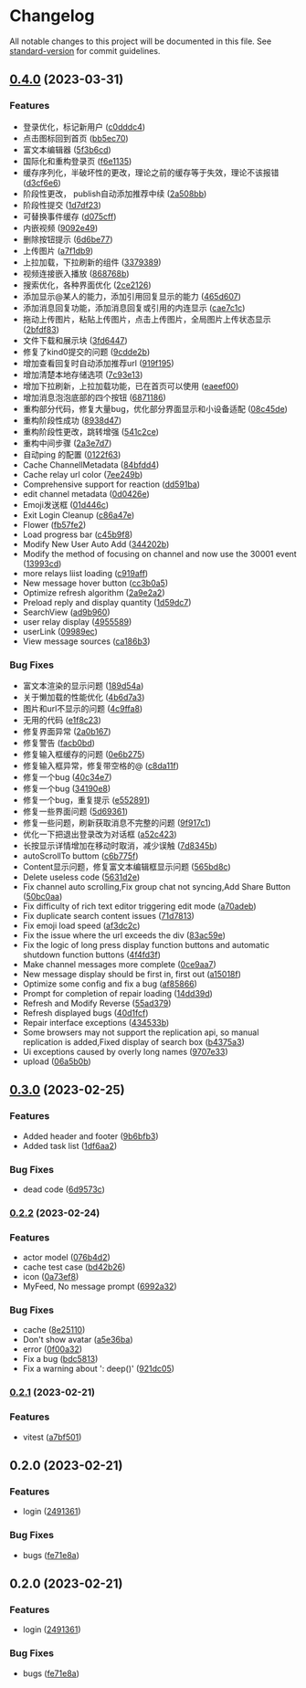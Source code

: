 # Changelog

All notable changes to this project will be documented in this file. See [standard-version](https://github.com/conventional-changelog/standard-version) for commit guidelines.

## [0.4.0](https://github.com/mekefly/jumpalong/compare/v0.3.0...v0.4.0) (2023-03-31)


### Features

* 登录优化，标记新用户 ([c0dddc4](https://github.com/mekefly/jumpalong/commit/c0dddc4b9f12ed9e1f4849d2ca734ea9a14e4a13))
* 点击图标回到首页 ([bb5ec70](https://github.com/mekefly/jumpalong/commit/bb5ec7096acc1b548d8f7841971ec103ef05bc1f))
* 富文本编辑器 ([5f3b6cd](https://github.com/mekefly/jumpalong/commit/5f3b6cd4371ac6da29e77133661304b2c2beba43))
* 国际化和重构登录页 ([f6e1135](https://github.com/mekefly/jumpalong/commit/f6e1135ad5268686e1588a75ad29d522d39ff861))
* 缓存序列化，半破坏性的更改，理论之前的缓存等于失效，理论不该报错 ([d3cf6e6](https://github.com/mekefly/jumpalong/commit/d3cf6e605a1397c48481633d79e7a50b218a703a))
* 阶段性更改， publish自动添加推荐中续 ([2a508bb](https://github.com/mekefly/jumpalong/commit/2a508bb2898e473a669e8e2b878492b34a73df7a))
* 阶段性提交 ([1d7df23](https://github.com/mekefly/jumpalong/commit/1d7df237525fc0536aee8b69cc3de406c6ebec77))
* 可替换事件缓存 ([d075cff](https://github.com/mekefly/jumpalong/commit/d075cff6f1b35145f55f04ac0cd53c3a32d49466))
* 内嵌视频 ([9092e49](https://github.com/mekefly/jumpalong/commit/9092e490a9d7d884c0090bf57e28fbb1f7f7a2f4))
* 删除按钮提示 ([6d6be77](https://github.com/mekefly/jumpalong/commit/6d6be7702f1aa09d0ba16b72d0f69dd937818e25))
* 上传图片 ([a7f1db9](https://github.com/mekefly/jumpalong/commit/a7f1db99ab0383e98364ec2026b7fc40afff1a35))
* 上拉加载，下拉刷新的组件 ([3379389](https://github.com/mekefly/jumpalong/commit/3379389b4934ea63dd70359aca96a4ac3da1fd5f))
* 视频连接嵌入播放 ([868768b](https://github.com/mekefly/jumpalong/commit/868768ba9487bbf9a8e40df364345fb56f978259))
* 搜索优化，各种界面优化 ([2ce2126](https://github.com/mekefly/jumpalong/commit/2ce21265a1c3b5590dff9681f3cb862bf50a3903))
* 添加显示@某人的能力，添加引用回复显示的能力 ([465d607](https://github.com/mekefly/jumpalong/commit/465d607959fe2c92d78f9de655589e17fd074d20))
* 添加消息回复功能，添加消息回复或引用的内连显示 ([cae7c1c](https://github.com/mekefly/jumpalong/commit/cae7c1c25bc06994d54693c69bafcde9f8a2ac23))
* 拖动上传图片，粘贴上传图片，点击上传图片，全局图片上传状态显示 ([2bfdf83](https://github.com/mekefly/jumpalong/commit/2bfdf83a2bfff2cf3b34a20c6481dea1b91c1f17))
* 文件下载和展示块 ([3fd6447](https://github.com/mekefly/jumpalong/commit/3fd6447d6105243fc8fb90c8a20b13f6b422232e))
* 修复了kind0提交的问题 ([9cdde2b](https://github.com/mekefly/jumpalong/commit/9cdde2b4f8539ece59e68b62b2da1014da1fa4e9))
* 增加查看回复时自动添加推荐url ([919f195](https://github.com/mekefly/jumpalong/commit/919f1950dc086f0798b46f91ffa51d9162e71bdc))
* 增加清楚本地存储选项 ([7c93e13](https://github.com/mekefly/jumpalong/commit/7c93e13aaa5db9f930b3c47b5c0e0fcd46f9f66e))
* 增加下拉刷新，上拉加载功能，已在首页可以使用 ([eaeef00](https://github.com/mekefly/jumpalong/commit/eaeef000c305c87ec7f8ccefd5bf2a75c864948b))
* 增加消息泡泡底部的四个按钮 ([6871186](https://github.com/mekefly/jumpalong/commit/687118682b34945f0a1b75b84dd2435592942a71))
* 重构部分代码，修复大量bug，优化部分界面显示和小设备适配 ([08c45de](https://github.com/mekefly/jumpalong/commit/08c45de65c15fa9bb1b4f1be03f3a01a8e90e819))
* 重构阶段性成功 ([8938d47](https://github.com/mekefly/jumpalong/commit/8938d472e5d268448f154cb96190fd9f0ef04af3))
* 重构阶段性更改，跳转增强 ([541c2ce](https://github.com/mekefly/jumpalong/commit/541c2cee596a123b4319d2270a6b466f2c6361e6))
* 重构中间步骤 ([2a3e7d7](https://github.com/mekefly/jumpalong/commit/2a3e7d730637db4b59225fff2d814cef25eb5109))
* 自动ping 的配置 ([0122f63](https://github.com/mekefly/jumpalong/commit/0122f635546b697c8659b2ad95cd39b3c60c4140))
* Cache ChannellMetadata ([84bfdd4](https://github.com/mekefly/jumpalong/commit/84bfdd40dfcf2b0512a9a640633bc77b281c7e05))
* Cache relay url color ([7ee249b](https://github.com/mekefly/jumpalong/commit/7ee249b4fae33a5b54c8ed82e9f60c687b0eeb1d))
* Comprehensive support for reaction ([dd591ba](https://github.com/mekefly/jumpalong/commit/dd591ba8f0c92a70b57fa527b2c1087689bbe5e7))
* edit channel metadata ([0d0426e](https://github.com/mekefly/jumpalong/commit/0d0426e35e7a7f55e3737a006fc44813d836055e))
* Emoji发送框 ([01d446c](https://github.com/mekefly/jumpalong/commit/01d446c4d048a3428a4391ba64349d4afc7f1f46))
* Exit Login Cleanup ([c86a47e](https://github.com/mekefly/jumpalong/commit/c86a47eccf5eae722efe46b504653e3adc477b85))
* Flower ([fb57fe2](https://github.com/mekefly/jumpalong/commit/fb57fe24ec91697d652d29c165d31b245b5dc4be))
* Load progress bar ([c45b9f8](https://github.com/mekefly/jumpalong/commit/c45b9f80b4f6fd5fa74712dfe5147f8d03953615))
* Modify New User Auto Add ([344202b](https://github.com/mekefly/jumpalong/commit/344202bee31266c1c38a12c7f814dbcdf2cf91bd))
* Modify the method of focusing on channel and now use the 30001 event ([13993cd](https://github.com/mekefly/jumpalong/commit/13993cd8d5d53598fc3ce1a91f5316c49c0b105a))
* more relays liist loading ([c919aff](https://github.com/mekefly/jumpalong/commit/c919affad4a1dcb1bc9cc308d0511c08aab46ff3))
* New message hover button ([cc3b0a5](https://github.com/mekefly/jumpalong/commit/cc3b0a563a4be71475cd78639a6a16453347db83))
* Optimize refresh algorithm ([2a9e2a2](https://github.com/mekefly/jumpalong/commit/2a9e2a27c942b40bb823de79a397ff67dba2e68e))
* Preload reply and display quantity ([1d59dc7](https://github.com/mekefly/jumpalong/commit/1d59dc7edb06ec52e653914704f9dc655b756dcc))
* SearchView ([ad9b960](https://github.com/mekefly/jumpalong/commit/ad9b96063d0d835613bb50a627d965c6c6a6fc7d))
* user relay display ([4955589](https://github.com/mekefly/jumpalong/commit/4955589fd6bbee3cf22642140f38df4f7eeed41e))
* userLink ([09989ec](https://github.com/mekefly/jumpalong/commit/09989ecb7d0118e6387689c9fb89bf58dc8b3923))
* View message sources ([ca186b3](https://github.com/mekefly/jumpalong/commit/ca186b3cac57199517ce79effbd4c4d7aef81fe0))


### Bug Fixes

* 富文本渲染的显示问题 ([189d54a](https://github.com/mekefly/jumpalong/commit/189d54a9476dc296c25e37429a44727df6508463))
* 关于懒加载的性能优化 ([4b6d7a3](https://github.com/mekefly/jumpalong/commit/4b6d7a3ec916289a3cbd0636bc99478606a101b9))
* 图片和url不显示的问题 ([4c9ffa8](https://github.com/mekefly/jumpalong/commit/4c9ffa8d45e56baede73de0a5bfc7de1dec5f6ab))
* 无用的代码 ([e1f8c23](https://github.com/mekefly/jumpalong/commit/e1f8c23a3d2c6368425696359732ef59bc15d942))
* 修复界面异常 ([2a0b167](https://github.com/mekefly/jumpalong/commit/2a0b167339a798298f32e98f92420cd24bfeca7a))
* 修复警告 ([facb0bd](https://github.com/mekefly/jumpalong/commit/facb0bd7f2474ed9a7b02825e08db9759a0bf442))
* 修复输入框缓存的问题 ([0e6b275](https://github.com/mekefly/jumpalong/commit/0e6b27548727f002d018bb3eaac850c108a8f90d))
* 修复输入框异常，修复带空格的@ ([c8da11f](https://github.com/mekefly/jumpalong/commit/c8da11f0e0a0a5099c90955ff3dc25182b2bd664))
* 修复一个bug ([40c34e7](https://github.com/mekefly/jumpalong/commit/40c34e74284d21724bd310fbdc0ca3d7416c03bd))
* 修复一个bug ([34190e8](https://github.com/mekefly/jumpalong/commit/34190e88325fc10a8cf5fce73c9db8cdd010b6ee))
* 修复一个bug，重复提示 ([e552891](https://github.com/mekefly/jumpalong/commit/e55289144f8e3064ac7602b3255a27c677c99e32))
* 修复一些界面问题 ([5d69361](https://github.com/mekefly/jumpalong/commit/5d69361d65f5019dd38c54487daf07469f5aa86e))
* 修复一些问题，刷新获取消息不完整的问题 ([9f917c1](https://github.com/mekefly/jumpalong/commit/9f917c11c8d1194b0a71fd46b5d75ca396d159fd))
* 优化一下把退出登录改为对话框 ([a52c423](https://github.com/mekefly/jumpalong/commit/a52c4236fea85c465130e7fbb9218c1e76ae963e))
* 长按显示详情增加在移动时取消，减少误触 ([7d8345b](https://github.com/mekefly/jumpalong/commit/7d8345be4466092f6d11d86283a3f41a69cf0d12))
* autoScrollTo buttom ([c6b775f](https://github.com/mekefly/jumpalong/commit/c6b775f988fc2119fc9429a6255ea13ecf48b400))
* Content显示问题，修复富文本编辑框显示问题 ([565bd8c](https://github.com/mekefly/jumpalong/commit/565bd8c765d5c7b7fc9cd0b968f18a4adb99d67b))
* Delete useless code ([5631d2e](https://github.com/mekefly/jumpalong/commit/5631d2e197b58aa1ebd6639e21828cd6e5b44f60))
* Fix channel auto scrolling,Fix group chat not syncing,Add Share Button ([50bc0aa](https://github.com/mekefly/jumpalong/commit/50bc0aab8195662b901cdd1b06c86e85c5856d64))
* Fix difficulty of rich text editor triggering edit mode ([a70adeb](https://github.com/mekefly/jumpalong/commit/a70adebc8846ffa8c543a89076d5cb4c0bbf0019))
* Fix duplicate search content issues ([71d7813](https://github.com/mekefly/jumpalong/commit/71d78130a47afbce6f2bd036acef2947b87d945d))
* Fix emoji load speed ([af3dc2c](https://github.com/mekefly/jumpalong/commit/af3dc2cb6437f911f9211c4226885d6625903ea9))
* Fix the issue where the url exceeds the div ([83ac59e](https://github.com/mekefly/jumpalong/commit/83ac59e8011bf52779f91ba75f1ffcbfae5663a9))
* Fix the logic of long press display function buttons and automatic shutdown function buttons ([4f4fd3f](https://github.com/mekefly/jumpalong/commit/4f4fd3f8b5c887fd82be0ee394cdab7dd33af32e))
* Make channel messages more complete ([0ce9aa7](https://github.com/mekefly/jumpalong/commit/0ce9aa7438ee186f026abefb659c6922418f73cf))
* New message display should be first in, first out ([a15018f](https://github.com/mekefly/jumpalong/commit/a15018f3275b4b25961dc610e594b5b732a6b9d5))
* Optimize some config and fix a bug ([af85866](https://github.com/mekefly/jumpalong/commit/af858668e21194759f090b0b8e4290da37c135ec))
* Prompt for completion of repair loading ([14dd39d](https://github.com/mekefly/jumpalong/commit/14dd39d933cfcb41eb713fd4c9a0596514f32c70))
* Refresh and Modify Reverse ([55ad379](https://github.com/mekefly/jumpalong/commit/55ad3792b8b356e953a2b85989722b09046bcf8f))
* Refresh displayed bugs ([40d1fcf](https://github.com/mekefly/jumpalong/commit/40d1fcfded7180dd5071f340c54a8eefd7d62b25))
* Repair interface exceptions ([434533b](https://github.com/mekefly/jumpalong/commit/434533b7b96941c1d143fc79ce3b0ab5d2a42caf))
* Some browsers may not support the replication api, so manual replication is added,Fixed display of search box ([b4375a3](https://github.com/mekefly/jumpalong/commit/b4375a39f413a28999a7a9fa394c5d2dce6fcc12))
* Ui exceptions caused by overly long names ([9707e33](https://github.com/mekefly/jumpalong/commit/9707e333103419933a318dcd258de94d4ce96aa3))
* upload ([06a5b0b](https://github.com/mekefly/jumpalong/commit/06a5b0b4ef464c09df6c30ce11c48b20c4cbfb4c))

## [0.3.0](https://github.com/mekefly/jumpalong/compare/v0.2.2...v0.3.0) (2023-02-25)


### Features

* Added header and footer ([9b6bfb3](https://github.com/mekefly/jumpalong/commit/9b6bfb30d0a59b0ba92b7574fc4207e814e3a8bb))
* Added task list ([1df6aa2](https://github.com/mekefly/jumpalong/commit/1df6aa26cbbf51c92b5e2d20ecd45d2a5e85f510))


### Bug Fixes

* dead code ([6d9573c](https://github.com/mekefly/jumpalong/commit/6d9573c46be3475a4663ac84411a865449c270ae))

### [0.2.2](https://github.com/mekefly/jumpalong/compare/v0.2.1...v0.2.2) (2023-02-24)


### Features

* actor model ([076b4d2](https://github.com/mekefly/jumpalong/commit/076b4d26b3befce566cef4ac8821f4743326a981))
* cache test case ([bd42b26](https://github.com/mekefly/jumpalong/commit/bd42b26bfb74e599fc7b1c3c170ad5c86343b18b))
* icon ([0a73ef8](https://github.com/mekefly/jumpalong/commit/0a73ef8a33ed28aa31c3984faf8cb03980d83abd))
* MyFeed, No message prompt ([6992a32](https://github.com/mekefly/jumpalong/commit/6992a32f2b70e95855a91efbfa98de2c6d1d4e4c))


### Bug Fixes

* cache ([8e25110](https://github.com/mekefly/jumpalong/commit/8e25110a2e4cc132a613d6d39ea2e5b1e06c99f2))
* Don't show avatar ([a5e36ba](https://github.com/mekefly/jumpalong/commit/a5e36ba7bcb9eed1ccd36908e0c443949b1483a3))
* error ([0f00a32](https://github.com/mekefly/jumpalong/commit/0f00a3216c02d563a33ba1293e3af318d2322763))
* Fix a bug ([bdc5813](https://github.com/mekefly/jumpalong/commit/bdc5813abfca3433be57818cf3e31c79b339e574))
* Fix a warning about ': deep()' ([921dc05](https://github.com/mekefly/jumpalong/commit/921dc0576b5b4ef7bd84aad7794a3b8545618175))

### [0.2.1](https://github.com/mekefly/jumpalong/compare/v0.2.0...v0.2.1) (2023-02-21)


### Features

* vitest ([a7bf501](https://github.com/mekefly/jumpalong/commit/a7bf501c9e79f5fc09bb14453778b4977a518ac6))

## 0.2.0 (2023-02-21)


### Features

* login ([2491361](https://github.com/mekefly/jumpalong/commit/249136120ff9167d4b928986fce0591f8e2c5964))


### Bug Fixes

* bugs ([fe71e8a](https://github.com/mekefly/jumpalong/commit/fe71e8a74b55d72f3c7e5bfda71de86dbccdd6f9))

## 0.2.0 (2023-02-21)


### Features

* login ([2491361](https://github.com/mekefly/jumpalong/commit/249136120ff9167d4b928986fce0591f8e2c5964))


### Bug Fixes

* bugs ([fe71e8a](https://github.com/mekefly/jumpalong/commit/fe71e8a74b55d72f3c7e5bfda71de86dbccdd6f9))
